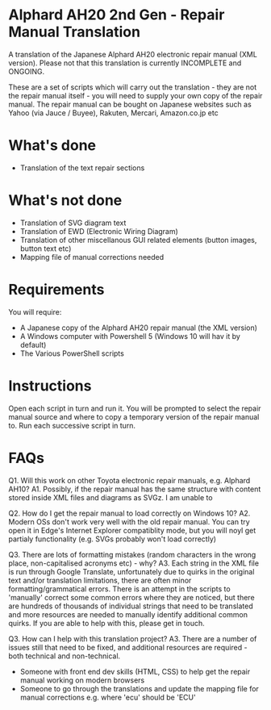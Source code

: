 # Alphard AH20 2nd Gen - Repair Manual Translation
A translation of the Japanese Alphard AH20 electronic repair manual (XML version). Please not that this translation is currently INCOMPLETE and ONGOING.

These are a set of scripts which will carry out the translation - they are not the repair manual itself - you will need to supply your own copy of the repair manual. The repair manual can be bought on Japanese websites such as Yahoo (via Jauce / Buyee), Rakuten, Mercari, Amazon.co.jp etc

# What's done
* Translation of the text repair sections

# What's not done
* Translation of SVG diagram text
* Translation of EWD (Electronic Wiring Diagram)
* Translation of other miscellanous GUI related elements (button images, button text etc)
* Mapping file of manual corrections needed
  
# Requirements
You will require:
- A Japanese copy of the Alphard AH20 repair manual (the XML version)
- A Windows computer with Powershell 5 (Windows 10 will hav it by default)
- The Various PowerShell scripts

# Instructions
Open each script in turn and run it. You will be prompted to select the repair manual source and where to copy a temporary version of the repair manual to. Run each successive script in turn.

# FAQs
Q1. Will this work on other Toyota electronic repair manuals, e.g. Alphard AH10?
A1. Possibly, if the repair manual has the same structure with content stored inside XML files and diagrams as SVGz. I am unable to 

Q2. How do I get the repair manual to load correctly on Windows 10?
A2. Modern OSs don't work very well with the old repair manual. You can try open it in Edge's Internet Explorer compatiblity mode, but you will noyl get partialy functionality (e.g. SVGs probably won't load correctly)

Q3. There are lots of formatting mistakes (random characters in the wrong place, non-capitalised acronyms etc) - why?
A3. Each string in the XML file is run through Google Translate, unfortunately due to quirks in the original text and/or translation limitations, there are often minor formatting/grammatical errors. There is an attempt in the scripts to 'manually' correct some common errors where they are noticed, but there are hundreds of thousands of individual strings that need to be translated and more resources are needed to manually identify additional common quirks. If you are able to help with this, please get in touch.

Q3. How can I help with this translation project?
A3. There are a number of issues still that need to be fixed, and additional resources are required - both technical and non-technical.
* Someone with front end dev skills (HTML, CSS) to help get the repair manual working on modern browsers
* Someone to go through the translations and update the mapping file for manual corrections e.g. where 'ecu' should be 'ECU'
